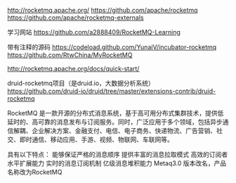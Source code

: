 http://rocketmq.apache.org/
https://github.com/apache/rocketmq
https://github.com/apache/rocketmq-externals



学习网站
https://github.com/a2888409/RocketMQ-Learning

带有注释的源码
https://codeload.github.com/YunaiV/incubator-rocketmq
https://github.com/RtwChina/MyRocketMQ


http://rocketmq.apache.org/docs/quick-start/

druid-rocketmq项目（是druid.io，大数据分析系统）
https://github.com/druid-io/druid/tree/master/extensions-contrib/druid-rocketmq

RocketMQ 是一款开源的分布式消息系统，基于高可用分布式集群技术，提供低延时的、高可靠的消息发布与订阅服务。同时，广泛应用于多个领域，包括异步通信解耦、企业解决方案、金融支付、电信、电子商务、快递物流、广告营销、社交、即时通信、移动应用、手游、视频、物联网、车联网等。

具有以下特点：
能够保证严格的消息顺序
提供丰富的消息拉取模式
高效的订阅者水平扩展能力
实时的消息订阅机制
亿级消息堆积能力
Metaq3.0 版本改名，产品名称改为RocketMQ




